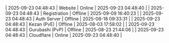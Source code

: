 | 2025-09-23 04:48:43 | Website | Online | 2025-09-23 04:48:40 |
| 2025-09-23 04:48:43 | Registration | Offline | 2025-09-09 16:40:23 |
| 2025-09-23 04:48:43 | Auth Server | Offline | 2025-08-18 09:33:31 |
| 2025-09-23 04:48:43 | Kezan (PvE) | Offline | 2025-08-03 17:58:02 |
| 2025-09-23 04:48:43 | Gurubashi (PvP) | Offline | 2025-08-23 21:44:06 |
| 2025-09-23 04:48:43 | Cloudflare | Online | 2025-09-23 04:48:40 |
